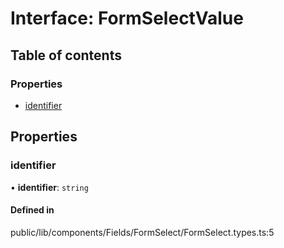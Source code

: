 # Interface: FormSelectValue

## Table of contents

### Properties

- [identifier](../wiki/FormSelectValue#identifier-1)

## Properties

### identifier

• **identifier**: `string`

#### Defined in

public/lib/components/Fields/FormSelect/FormSelect.types.ts:5
